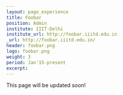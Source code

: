 ```yaml
---
layout: page_experience
title: Foobar
position: Admin
institute: IIIT-Delhi
institute_url: http://foobar.iiitd.edu.in
_url: http://foobar.iiitd.edu.in/
header: foobar.png
logo: foobar.png
weight: 3
period: Jan'15-present
excerpt: 
---
```

This page will be updated soon!